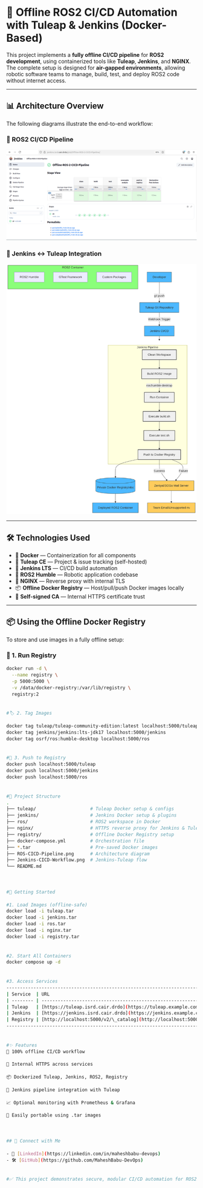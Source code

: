 # 🚀 Offline ROS2 CI/CD Automation with Tuleap & Jenkins (Docker-Based)

This project implements a **fully offline CI/CD pipeline** for **ROS2 development**, using containerized tools like **Tuleap**, **Jenkins**, and **NGINX**. The complete setup is designed for **air-gapped environments**, allowing robotic software teams to manage, build, test, and deploy ROS2 code without internet access.

---

## 📊 Architecture Overview

The following diagrams illustrate the end-to-end workflow:

### 🔧 ROS2 CI/CD Pipeline
![ROS2 CI/CD Workflow](./ROS-CICD-Pipeline.png)

### 🔄 Jenkins ↔ Tuleap Integration
![Jenkins CI/CD Workflow](./Jenkins-CICD-Workflow.png)

---

## 🛠️ Technologies Used

- 🐳 **Docker** — Containerization for all components
- 📌 **Tuleap CE** — Project & issue tracking (self-hosted)
- 🔧 **Jenkins LTS** — CI/CD build automation
- 🤖 **ROS2 Humble** — Robotic application codebase
- 🔐 **NGINX** — Reverse proxy with internal TLS
- 📦 **Offline Docker Registry** — Host/pull/push Docker images locally
- 🧾 **Self-signed CA** — Internal HTTPS certificate trust

---

## 📦 Using the Offline Docker Registry

To store and use images in a fully offline setup:

### 🧱 1. Run Registry

```bash
docker run -d \
  --name registry \
  -p 5000:5000 \
  -v /data/docker-registry:/var/lib/registry \
  registry:2


#🏷️ 2. Tag Images

docker tag tuleap/tuleap-community-edition:latest localhost:5000/tuleap
docker tag jenkins/jenkins:lts-jdk17 localhost:5000/jenkins
docker tag osrf/ros:humble-desktop localhost:5000/ros


#🚀 3. Push to Registry
docker push localhost:5000/tuleap
docker push localhost:5000/jenkins
docker push localhost:5000/ros


#📂 Project Structure
.
├── tuleap/                    # Tuleap Docker setup & configs
├── jenkins/                   # Jenkins Docker setup & plugins
├── ros/                       # ROS2 workspace in Docker
├── nginx/                     # HTTPS reverse proxy for Jenkins & Tuleap
├── registry/                  # Offline Docker Registry setup
├── docker-compose.yml         # Orchestration file
├── *.tar                      # Pre-saved Docker images
├── ROS-CICD-Pipeline.png      # Architecture diagram
├── Jenkins-CICD-Workflow.png  # Jenkins-Tuleap flow
└── README.md



#🚀 Getting Started

#1. Load Images (offline-safe)
docker load -i tuleap.tar
docker load -i jenkins.tar
docker load -i ros.tar
docker load -i nginx.tar
docker load -i registry.tar


#2. Start All Containers
docker compose up -d


#3. Access Services
-------------------------------------------------------------------------------------
| Service  | URL                                                                     |
| -------- | ----------------------------------------------------------------------- |
| Tuleap   | [https://tuleap.isrd.cair.drdo](https://tuleap.example.com)             |
| Jenkins  | [https://jenkins.isrd.cair.drdo](https://jenkins.example.com)           |
| Registry | [http://localhost:5000/v2/\_catalog](http://localhost:5000/v2/_catalog) |
--------------------------------------------------------------------------------------


#✨ Features
📴 100% offline CI/CD workflow

🔐 Internal HTTPS across services

📦 Dockerized Tuleap, Jenkins, ROS2, Registry

🔁 Jenkins pipeline integration with Tuleap

📈 Optional monitoring with Prometheus & Grafana

🔧 Easily portable using .tar images



## 🔗 Connect with Me

- 💼 [LinkedIn](https://linkedin.com/in/maheshbabu-devops)
- 🛠️ [GitHub](https://github.com/MaheshBabu-DevOps)


#✅ This project demonstrates secure, modular CI/CD automation for ROS2 development inside disconnected, containerized infrastructure — ideal for defense labs, research institutes, and enterprise robotics.
